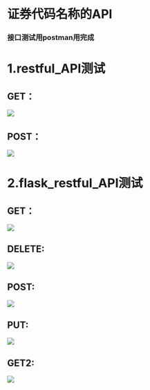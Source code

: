 # 证券代码名称的API

### 接口测试用postman用完成
# 1.restful_API测试
## GET：
![](https://github.com/498928628/restful_API/blob/master/postmen%E6%B5%8B%E8%AF%95%E5%9B%BE%E9%9B%86/1_get.png)
## POST：
![](https://github.com/498928628/restful_API/blob/master/postmen%E6%B5%8B%E8%AF%95%E5%9B%BE%E9%9B%86/1_post.png)
# 2.flask_restful_API测试
## GET：
![](https://github.com/498928628/restful_API/blob/master/postmen%E6%B5%8B%E8%AF%95%E5%9B%BE%E9%9B%86/2__get.png)
## DELETE:
![](https://github.com/498928628/restful_API/blob/master/postmen%E6%B5%8B%E8%AF%95%E5%9B%BE%E9%9B%86/2_deldte.png)
## POST:
![](https://github.com/498928628/restful_API/blob/master/postmen%E6%B5%8B%E8%AF%95%E5%9B%BE%E9%9B%86/2_post.png)
## PUT:
![](https://github.com/498928628/restful_API/blob/master/postmen%E6%B5%8B%E8%AF%95%E5%9B%BE%E9%9B%86/2_put.png)
## GET2:
![](https://github.com/498928628/restful_API/blob/master/postmen%E6%B5%8B%E8%AF%95%E5%9B%BE%E9%9B%86/2_get2.png)
